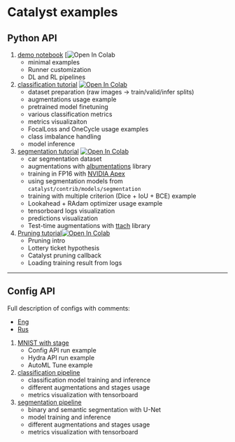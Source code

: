 # Catalyst examples

## Python API

1. [demo notebook](<./notebooks/demo 21xx.ipynb>) [![Open In Colab](<https://colab.research.google.com/assets/colab-badge.svg)](https://colab.research.google.com/github/catalyst-team/catalyst/blob/master/examples/notebooks/demo 21xx.ipynb>)
    - minimal examples
    - Runner customization
    - DL and RL pipelines
1. [classification tutorial](./notebooks/classification-tutorial.ipynb) [![Open In Colab](https://colab.research.google.com/assets/colab-badge.svg)](https://colab.research.google.com/github/catalyst-team/catalyst/blob/master/examples/notebooks/classification-tutorial.ipynb)
    - dataset preparation (raw images -> train/valid/infer splits)
    - augmentations usage example
    - pretrained model finetuning
    - various classification metrics
    - metrics visualizaiton
    - FocalLoss and OneCycle usage examples
    - class imbalance handling
    - model inference
1. [segmentation tutorial](notebooks/segmentation-tutorial.ipynb) [![Open In Colab](https://colab.research.google.com/assets/colab-badge.svg)](https://colab.research.google.com/github/catalyst-team/catalyst/blob/master/examples/notebooks/segmentation-tutorial.ipynb)
    - car segmentation dataset
    - augmentations with [albumentations](https://github.com/albu/albumentations) library
    - training in FP16 with [NVIDIA Apex](https://github.com/NVIDIA/apex)
    - using segmentation models from `catalyst/contrib/models/segmentation`
    - training with multiple criterion (Dice + IoU + BCE) example
    - Lookahead + RAdam optimizer usage example
    - tensorboard logs visualization
    - predictions visualization
    - Test-time augmentations with [ttach](https://github.com/qubvel/ttach) library
1.  [Pruning tutorial](notebooks/Pruning.ipynb)[![Open In Colab](https://colab.research.google.com/assets/colab-badge.svg)](https://colab.research.google.com/github/catalyst-team/catalyst/blob/master/examples/notebooks/Pruning.ipynb)
    - Pruning intro
    - Lottery ticket hypothesis
    - Catalyst pruning callback
    - Loading training result from logs

----

## Config API

Full description of configs with comments:
- [Eng](configs/config-description-eng.yml)
- [Rus](configs/config-description-rus.yml)

1. [MNIST with stage](mnist_stages)
    - Config API run example
    - Hydra API run example
    - AutoML Tune example
1. [classification pipeline](https://github.com/catalyst-team/classification)
    - classification model training and inference
    - different augmentations and stages usage
    - metrics visualization with tensorboard
1. [segmentation pipeline](https://github.com/catalyst-team/segmentation)
    - binary and semantic segmentation with U-Net
    - model training and inference
    - different augmentations and stages usage
    - metrics visualization with tensorboard
